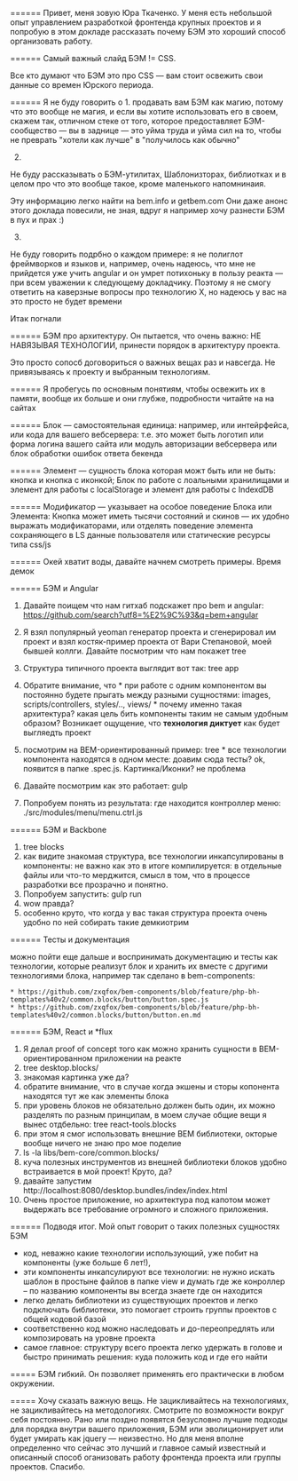 ======
Привет, меня зовую Юра Ткаченко.
У меня есть небольшой опыт управлением разработкой фронтенда крупных проектов и я попробую в этом докладе рассказать почему БЭМ это хороший способ организовать работу.

======
Самый важный слайд
БЭМ != CSS.

Все кто думают что БЭМ это про CSS — вам стоит освежить свои данные со времен Юрского периода.

======
Я не буду говорить о
  1.
  продавать вам БЭМ как магию, потому что это вообще не магия, и если вы хотите использовать его в своем, скажем так, отличном стеке от того, которое предоставляет БЭМ-сообщество — вы в заднице — это уйма труда и уйма сил на то, чтобы не преврать "хотели как лучше" в "получилось как обычно"

  2.
  Не буду рассказывать о БЭМ-утилитах, Шаблонизторах, библиотках и в целом про что это вообще такое, кроме маленького напомнинаия.

  Эту информацию легко найти на bem.info и getbem.com
  Они даже анонс этого доклада повесили, не зная, вдруг я например хочу разнести БЭМ в пух и прах :)

  3.
  Не буду говорить подрбно о каждом примере: я не полиглот фреймворков и языков и, например, очень надеюсь, что мне не прийдется уже учить angular и он умрет потихоньку в пользу реакта — при всем уважении к следующему докладчику.
  Поэтому я не смогу ответить на каверзные вопросы про технологию Х, но надеюсь у вас на это просто не будет времени

Итак погнали

======
БЭМ про архитектуру.
Он пытается, что очень важно: НЕ НАВЯЗЫВАЯ ТЕХНОЛОГИИ, принести порядок в архитектуру проекта.

Это просто сопосб договориться о важных вещах раз и навсегда.
Не привязываясь к проекту и выбранным технологиям.

======
Я пробегусь по основным понятиям, чтобы освежить их в памяти, вообще их больше и они глубже, подробности читайте на на сайтах

======
Блок — самостоятельная единица: например, или интейрфейса, или кода для вашего вебсервера: т.е. это может быть логотип или форма логина вашего сайта или модуль авторизации вебсервера или блок обработки ошибок ответа бекенда

======
Элемент — сущность блока которая можт быть или не быть: кнопка и кнопка с иконкой; Блок по работе с лоальными хранилищами и элемент для работы с localStorage и элемент для работы с IndexdDB

======
Модификатор — указывает на особое поведение Блока или Элемента: Кнопка может иметь тысячи состояний и скинов — их удобно выражать модификаторами, или отделять поведение элемента сохраняющего в LS данные пользователя или статические ресурсы типа css/js

======
Окей хватит воды, давайте начнем смотреть примеры.
Время демок

======
БЭМ и Angular

  1. Давайте поищем что нам гитхаб подскажет про bem и angular: https://github.com/search?utf8=%E2%9C%93&q=bem+angular

  2. Я взял популярный yeoman генератор проекта и сгенерировал им проект и взял костяк-пример проекта от Вари Степановой, моей бывшей коллги.
  Давайте посмотрим что нам покажет tree

  3. Структура типичного проекта выглядит вот так: tree app
  4. Обратите внимание, что
    * при работе с одним компонентом вы постоянно будете прыгать между разными сущностями: images, scripts/controllers, styles/.., views/
    * почему именно такая архитектура? какая цель бить компоненты таким не самым удобным образом? Возникает ощущение, что **технология диктует** как будет выгляедть проект

  5. посмотрим на BEM-ориентированный пример: tree
    * все технологии компонента находятся в одном месте: доавим сюда тесты? ok, появится в папке .spec.js. Картинка/Иконки? не проблема

  6. Давайте посмотрим как это работает: gulp
  7. Попробуем понять из результата: где находится контроллер меню: ./src/modules/menu/menu.ctrl.js

======
БЭМ и Backbone

  1. tree blocks
  2. как видите знакомая структура, все технологии инкапсулированы в компоненты: не важно как это в итоге компилируется: в отдельные файлы или что-то мерджится, смысл в том, что в процессе разработки все прозрачно и понятно.
  3. Попробуем запустить: gulp run
  4. wow правда?
  5. особенно круто, что когда у вас такая структура проекта очень удобно по ней собирать такие демкиотрим

======
Тесты и документация

  можно пойти еще дальше и воспринимать документацию и тесты как технологии, которые реализут блок и хранить их вместе с другими технологиями блока, например так сделано в bem-components:

    * https://github.com/zxqfox/bem-components/blob/feature/php-bh-templates%40v2/common.blocks/button/button.spec.js
    * https://github.com/zxqfox/bem-components/blob/feature/php-bh-templates%40v2/common.blocks/button/button.en.md

======
БЭМ, React и *flux

  1. Я делал proof of concept того как можно хранить сущности в BEM-ориентированном приложении на реакте
  2. tree desktop.blocks/
  3. знакомая картинка уже да?
  4. обратите внимание, что в случае когда экшены и сторы копонента находятся тут же как элементы блока
  5. при уровень блоков не обязательно должен быть один, их можно разделять по разным принципам, в моем случае общие вещи я вынес отдбельно: tree react-tools.blocks
  6. при этом я смог использовать внешние BEM библиотеки, окторые вообще ничего не знаю про мое поделие
  7. ls -la libs/bem-core/common.blocks/
  8. куча полезных инструментов из внешней библиотеки блоков удобно встраивается в мой проект! Круто, да?
  9. давайте запустим http://localhost:8080/desktop.bundles/index/index.html
  10. Очень простое приложение, но архитектура под капотом может выдержать все требование огромного и сложного приложения.

======
Подводя итог.
Мой опыт говорит о таких полезных сущностях БЭМ
 * код, неважно какие технологии использующий, уже побит на компоненты (уже больше 6 лет!),
 * эти компоненты инкапсулируют все технологии: не нужно искать шаблон в простыне файлов в папке view и думать где же конроллер – по названию компоненты вы всегда знаете где он находится
 * легко делать библиотеки из существующих проектов и легко подключать библиотеки, это помогает строить группы проектов с общей кодовой базой
 * соответственно код можно наследовать и до-переопредлять или композировать на уровне проекта
 * самое главное: структуру всего проекта легко удержать в голове и быстро принимать решения: куда положить код и где его найти

=====
БЭМ гибкий. Он позволяет применять его практически в любом окружении.

=====
Хочу сказать важную вещь. Не зацикливайтесь на технологиямх, не зацикливайтесь на методологиях.
Смотрите по возможности вокруг себя постоянно.
Рано или поздно появятся безусловно лучшие подходы для порядка внутри вашего приложения, БЭМ или эволиционирует или будет умирать как jquery — неизвестно. Но для меня вполне определенно что сейчас это лучший и главное самый известный и описанный способ оганизовать работу фронтенда проекта или группы проектов. Спасибо.
